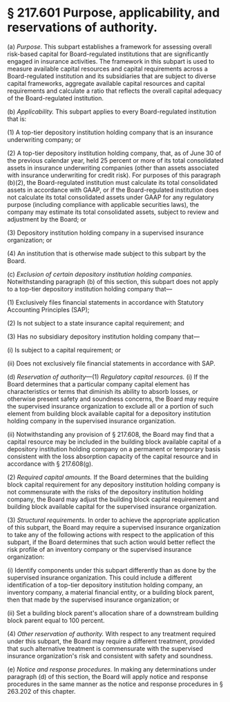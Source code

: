 # § 217.601   Purpose, applicability, and reservations of authority.

(a) *Purpose.* This subpart establishes a framework for assessing overall risk-based capital for Board-regulated institutions that are significantly engaged in insurance activities. The framework in this subpart is used to measure available capital resources and capital requirements across a Board-regulated institution and its subsidiaries that are subject to diverse capital frameworks, aggregate available capital resources and capital requirements and calculate a ratio that reflects the overall capital adequacy of the Board-regulated institution.


(b) *Applicability.* This subpart applies to every Board-regulated institution that is:


(1) A top-tier depository institution holding company that is an insurance underwriting company; or


(2) A top-tier depository institution holding company, that, as of June 30 of the previous calendar year, held 25 percent or more of its total consolidated assets in insurance underwriting companies (other than assets associated with insurance underwriting for credit risk). For purposes of this paragraph (b)(2), the Board-regulated institution must calculate its total consolidated assets in accordance with GAAP, or if the Board-regulated institution does not calculate its total consolidated assets under GAAP for any regulatory purpose (including compliance with applicable securities laws), the company may estimate its total consolidated assets, subject to review and adjustment by the Board; or


(3) Depository institution holding company in a supervised insurance organization; or


(4) An institution that is otherwise made subject to this subpart by the Board.


(c) *Exclusion of certain depository institution holding companies.* Notwithstanding paragraph (b) of this section, this subpart does not apply to a top-tier depository institution holding company that—


(1) Exclusively files financial statements in accordance with Statutory Accounting Principles (SAP);


(2) Is not subject to a state insurance capital requirement; and


(3) Has no subsidiary depository institution holding company that—


(i) Is subject to a capital requirement; or


(ii) Does not exclusively file financial statements in accordance with SAP.


(d) *Reservation of authority*—(1) *Regulatory capital resources.* (i) If the Board determines that a particular company capital element has characteristics or terms that diminish its ability to absorb losses, or otherwise present safety and soundness concerns, the Board may require the supervised insurance organization to exclude all or a portion of such element from building block available capital for a depository institution holding company in the supervised insurance organization.


(ii) Notwithstanding any provision of § 217.608, the Board may find that a capital resource may be included in the building block available capital of a depository institution holding company on a permanent or temporary basis consistent with the loss absorption capacity of the capital resource and in accordance with § 217.608(g).


(2) *Required capital amounts.* If the Board determines that the building block capital requirement for any depository institution holding company is not commensurate with the risks of the depository institution holding company, the Board may adjust the building block capital requirement and building block available capital for the supervised insurance organization.


(3) *Structural requirements.* In order to achieve the appropriate application of this subpart, the Board may require a supervised insurance organization to take any of the following actions with respect to the application of this subpart, if the Board determines that such action would better reflect the risk profile of an inventory company or the supervised insurance organization:


(i) Identify components under this subpart differently than as done by the supervised insurance organization. This could include a different identification of a top-tier depository institution holding company, an inventory company, a material financial entity, or a building block parent, then that made by the supervised insurance organization; or


(ii) Set a building block parent's allocation share of a downstream building block parent equal to 100 percent.


(4) *Other reservation of authority.* With respect to any treatment required under this subpart, the Board may require a different treatment, provided that such alternative treatment is commensurate with the supervised insurance organization's risk and consistent with safety and soundness.


(e) *Notice and response procedures.* In making any determinations under paragraph (d) of this section, the Board will apply notice and response procedures in the same manner as the notice and response procedures in § 263.202 of this chapter.






